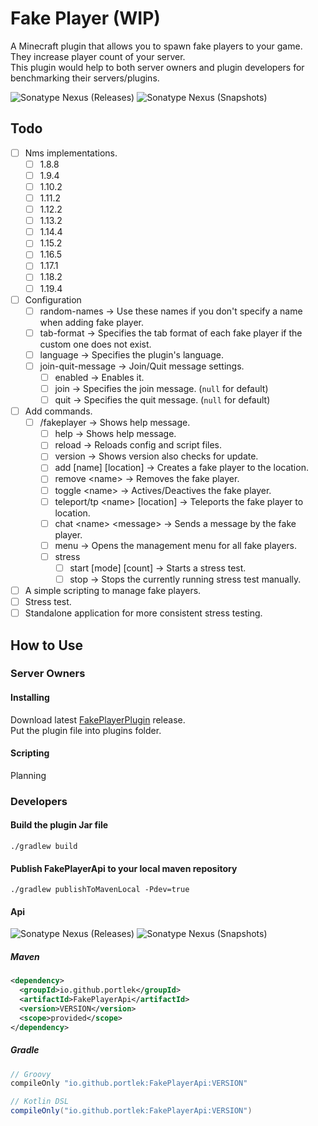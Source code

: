 # Fake Player (WIP)
A Minecraft plugin that allows you to spawn fake players to your game.\
They increase player count of your server.\
This plugin would help to both server owners and plugin developers for benchmarking their servers/plugins.

![Sonatype Nexus (Releases)](https://img.shields.io/nexus/r/io.github.portlek/FakePlayerApi?label=maven-central&server=https%3A%2F%2Foss.sonatype.org%2F)
![Sonatype Nexus (Snapshots)](https://img.shields.io/nexus/s/io.github.portlek/FakePlayerApi?label=maven-central&server=https%3A%2F%2Foss.sonatype.org)

## Todo
- [ ] Nms implementations.
  - [ ] 1.8.8
  - [ ] 1.9.4
  - [ ] 1.10.2
  - [ ] 1.11.2
  - [ ] 1.12.2
  - [ ] 1.13.2
  - [ ] 1.14.4
  - [ ] 1.15.2
  - [ ] 1.16.5
  - [ ] 1.17.1
  - [ ] 1.18.2
  - [ ] 1.19.4
- [ ] Configuration
  - [ ] random-names -> Use these names if you don't specify a name when adding fake player.
  - [ ] tab-format -> Specifies the tab format of each fake player if the custom one does not exist.
  - [ ] language -> Specifies the plugin's language.
  - [ ] join-quit-message -> Join/Quit message settings.
    - [ ] enabled -> Enables it.
    - [ ] join -> Specifies the join message. (`null` for default)
    - [ ] quit -> Specifies the quit message. (`null` for default)
- [ ] Add commands.
  - [ ] /fakeplayer -> Shows help message.
    - [ ] help -> Shows help message.
    - [ ] reload -> Reloads config and script files.
    - [ ] version -> Shows version also checks for update.
    - [ ] add [name] [location] -> Creates a fake player to the location.
    - [ ] remove \<name\> -> Removes the fake player.
    - [ ] toggle \<name\> -> Actives/Deactives the fake player.
    - [ ] teleport/tp \<name\> [location] -> Teleports the fake player to location.
    - [ ] chat \<name\> \<message\> -> Sends a message by the fake player.
    - [ ] menu -> Opens the management menu for all fake players.
    - [ ] stress
      - [ ] start [mode] [count] -> Starts a stress test.
      - [ ] stop -> Stops the currently running stress test manually.
- [ ] A simple scripting to manage fake players.
- [ ] Stress test.
- [ ] Standalone application for more consistent stress testing.

## How to Use
### Server Owners
#### Installing
Download latest [FakePlayerPlugin](https://github.com/spigotplugins/fakeplayer/releases/) release.\
Put the plugin file into plugins folder.
#### Scripting
Planning
### Developers
#### Build the plugin Jar file
`./gradlew build`
#### Publish FakePlayerApi to your local maven repository
`./gradlew publishToMavenLocal -Pdev=true`
#### Api
![Sonatype Nexus (Releases)](https://img.shields.io/nexus/r/io.github.portlek/FakePlayerApi?label=maven-central&server=https%3A%2F%2Foss.sonatype.org%2F)
![Sonatype Nexus (Snapshots)](https://img.shields.io/nexus/s/io.github.portlek/FakePlayerApi?label=maven-central&server=https%3A%2F%2Foss.sonatype.org)
##### Maven
```xml
<dependency>
  <groupId>io.github.portlek</groupId>
  <artifactId>FakePlayerApi</artifactId>
  <version>VERSION</version>
  <scope>provided</scope>
</dependency>
```
##### Gradle
```groovy
// Groovy
compileOnly "io.github.portlek:FakePlayerApi:VERSION"

// Kotlin DSL
compileOnly("io.github.portlek:FakePlayerApi:VERSION")
```
